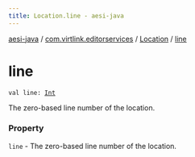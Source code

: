 ```yaml
---
title: Location.line - aesi-java
---
```


[aesi-java](../../index.html) / [com.virtlink.editorservices](../index.html) / [Location](index.html) / [line](.)

# line

`val line: `[`Int`](https://kotlinlang.org/api/latest/jvm/stdlib/kotlin/-int/index.html)

The zero-based line number of the location.

### Property

`line` - The zero-based line number of the location.